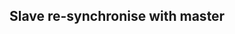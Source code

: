 <!-- usedin: [ _legacy_docker/Toolbelt/databases-v1.md, _maestro/Toolbelt/databases-v1.md, _node/toolbelt/databases-v1.md, _rails/Toolbelt/databases-v1.md] -->


## Slave re-synchronise with master
